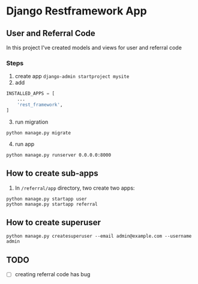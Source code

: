 # Django Restframework App

## User and Referral Code

In this project I've created models and views for user and referral code

### Steps

1. create app `django-admin startproject mysite`
2. add

```python
INSTALLED_APPS = [
    ...
    'rest_framework',
]
```

3. run migration

```shell
python manage.py migrate
```

4. run app

```shell
python manage.py runserver 0.0.0.0:8000
```

## How to create sub-apps

1. In `/referral/app` directory, two create two apps:

```shell
python manage.py startapp user
python manage.py startapp referral
```

## How to create superuser

```shell
python manage.py createsuperuser --email admin@example.com --username admin
```

## TODO

-   [ ] creating referral code has bug
